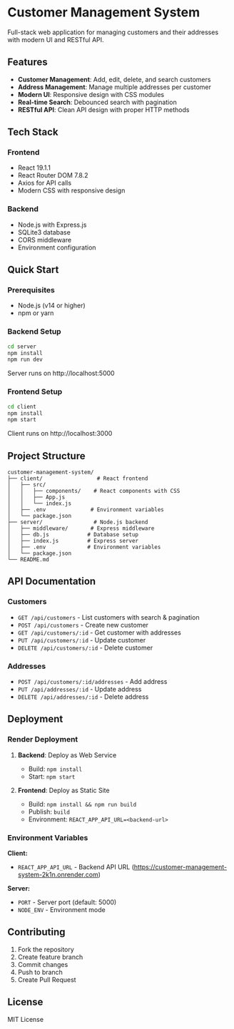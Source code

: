 # Customer Management System

Full-stack web application for managing customers and their addresses with modern UI and RESTful API.

## Features

- **Customer Management**: Add, edit, delete, and search customers
- **Address Management**: Manage multiple addresses per customer
- **Modern UI**: Responsive design with CSS modules
- **Real-time Search**: Debounced search with pagination
- **RESTful API**: Clean API design with proper HTTP methods

## Tech Stack

### Frontend
- React 19.1.1
- React Router DOM 7.8.2
- Axios for API calls
- Modern CSS with responsive design

### Backend
- Node.js with Express.js
- SQLite3 database
- CORS middleware
- Environment configuration

## Quick Start

### Prerequisites
- Node.js (v14 or higher)
- npm or yarn

### Backend Setup
```bash
cd server
npm install
npm run dev
```
Server runs on http://localhost:5000

### Frontend Setup
```bash
cd client
npm install
npm start
```
Client runs on http://localhost:3000

## Project Structure

```
customer-management-system/
├── client/                 # React frontend
│   ├── src/
│   │   ├── components/    # React components with CSS
│   │   ├── App.js
│   │   └── index.js
│   ├── .env              # Environment variables
│   └── package.json
├── server/                # Node.js backend
│   ├── middleware/       # Express middleware
│   ├── db.js            # Database setup
│   ├── index.js         # Express server
│   ├── .env             # Environment variables
│   └── package.json
└── README.md
```

## API Documentation

### Customers
- `GET /api/customers` - List customers with search & pagination
- `POST /api/customers` - Create new customer
- `GET /api/customers/:id` - Get customer with addresses
- `PUT /api/customers/:id` - Update customer
- `DELETE /api/customers/:id` - Delete customer

### Addresses
- `POST /api/customers/:id/addresses` - Add address
- `PUT /api/addresses/:id` - Update address
- `DELETE /api/addresses/:id` - Delete address

## Deployment

### Render Deployment

1. **Backend**: Deploy as Web Service
   - Build: `npm install`
   - Start: `npm start`

2. **Frontend**: Deploy as Static Site
   - Build: `npm install && npm run build`
   - Publish: `build`
   - Environment: `REACT_APP_API_URL=<backend-url>`

### Environment Variables

**Client:**
- `REACT_APP_API_URL` - Backend API URL (https://customer-management-system-2k1n.onrender.com)

**Server:**
- `PORT` - Server port (default: 5000)
- `NODE_ENV` - Environment mode

## Contributing

1. Fork the repository
2. Create feature branch
3. Commit changes
4. Push to branch
5. Create Pull Request

## License

MIT License
